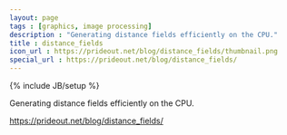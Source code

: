 ```yaml
---
layout: page
tags : [graphics, image processing]
description : "Generating distance fields efficiently on the CPU."
title : distance_fields
icon_url : https://prideout.net/blog/distance_fields/thumbnail.png
special_url : https://prideout.net/blog/distance_fields/
---
```

{% include JB/setup %}

Generating distance fields efficiently on the CPU.

https://prideout.net/blog/distance_fields/